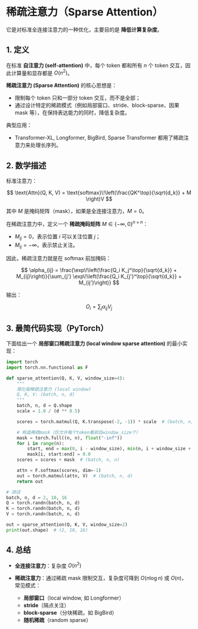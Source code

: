 # 稀疏注意力（Sparse Attention）
它是对标准全连接注意力的一种优化，主要目的是 **降低计算复杂度**。  


## 1. 定义

在标准 **自注意力 (self-attention)** 中，每个 token 都和所有 $n$ 个 token 交互，因此计算量和显存都是 $O(n^2)$。

**稀疏注意力 (Sparse Attention)** 的核心思想是：

* 限制每个 token 只和一部分 token 交互，而不是全部；
* 通过设计特定的稀疏模式（例如局部窗口、stride、block-sparse、因果mask 等），在保持表达能力的同时，降低复杂度。

典型应用：

* Transformer-XL, Longformer, BigBird, Sparse Transformer 都用了稀疏注意力来处理长序列。



## 2. 数学描述

标准注意力：

$$
\text{Attn}(Q, K, V) = \text{softmax}\!\left(\frac{QK^\top}{\sqrt{d_k}} + M \right)V
$$

其中 $M$ 是掩码矩阵（mask），如果是全连接注意力，$M=0$。

在稀疏注意力中，定义一个 **稀疏掩码矩阵** $M \in \{-\infty, 0\}^{n \times n}$：

* $M_{ij} = 0$，表示位置 $i$ 可以关注位置 $j$；
* $M_{ij} = -\infty$，表示禁止关注。

因此，稀疏注意力就是在 softmax 前加掩码：

$$
\alpha_{ij} = \frac{\exp\!\left(\frac{Q_i K_j^\top}{\sqrt{d_k}} + M_{ij}\right)}{\sum_{j'} \exp\!\left(\frac{Q_i K_{j'}^\top}{\sqrt{d_k}} + M_{ij'}\right)}
$$

输出：

$$
O_i = \sum_{j} \alpha_{ij} V_j
$$



## 3. 最简代码实现（PyTorch）

下面给出一个 **局部窗口稀疏注意力 (local window sparse attention)** 的最小实现：

```python
import torch
import torch.nn.functional as F

def sparse_attention(Q, K, V, window_size=4):
    """
    简化版稀疏注意力 (local window)
    Q, K, V: (batch, n, d)
    """
    batch, n, d = Q.shape
    scale = 1.0 / (d ** 0.5)

    scores = torch.matmul(Q, K.transpose(-2, -1)) * scale  # (batch, n, n)

    # 构造稀疏mask（仅允许每个token看前后window_size个）
    mask = torch.full((n, n), float("-inf"))
    for i in range(n):
        start, end = max(0, i - window_size), min(n, i + window_size + 1)
        mask[i, start:end] = 0.0
    scores = scores + mask  # (batch, n, n)

    attn = F.softmax(scores, dim=-1)
    out = torch.matmul(attn, V)  # (batch, n, d)
    return out

# 测试
batch, n, d = 2, 10, 16
Q = torch.randn(batch, n, d)
K = torch.randn(batch, n, d)
V = torch.randn(batch, n, d)

out = sparse_attention(Q, K, V, window_size=2)
print(out.shape)  # (2, 10, 16)
```



## 4. 总结

* **全连接注意力**：复杂度 $O(n^2)$
* **稀疏注意力**：通过稀疏 mask 限制交互，复杂度可降到 $O(n \log n)$ 或 $O(n)$，常见模式：

  * **局部窗口**（local window, 如 Longformer）
  * **stride**（隔点关注）
  * **block-sparse**（分块稀疏，如 BigBird）
  * **随机稀疏**（random sparse）


